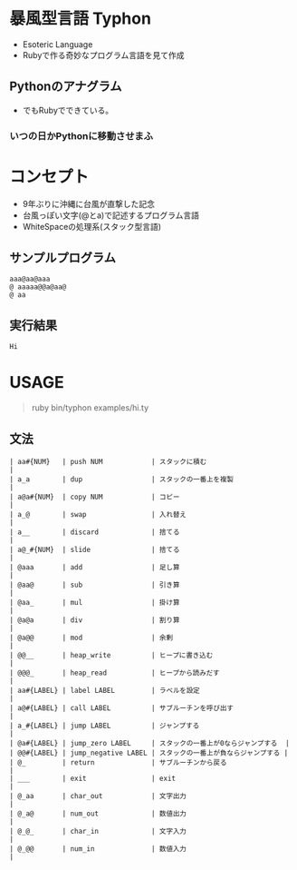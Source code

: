 # 暴風型言語 Typhon
 - Esoteric Language
 - Rubyで作る奇妙なプログラム言語を見て作成
## Pythonのアナグラム
 - でもRubyでできている。
### いつの日かPythonに移動させまふ
# コンセプト
 - 9年ぶりに沖縄に台風が直撃した記念
 - 台風っぽい文字(@とa)で記述するプログラム言語
 - WhiteSpaceの処理系(スタック型言語)
## サンプルプログラム
    aaa@aa@aaa
    @ aaaaa@@a@aa@
    @ aa
## 実行結果
    Hi
# USAGE
> ruby bin/typhon examples/hi.ty

## 文法
    | aa#{NUM}   | push NUM            | スタックに積む                       |
    | a_a        | dup                 | スタックの一番上を複製               |
    | a@a#{NUM}  | copy NUM            | コピー                               |
    | a_@        | swap                | 入れ替え                             |
    | a__        | discard             | 捨てる                               |
    | a@_#{NUM}  | slide               | 捨てる                               |
    | @aaa       | add                 | 足し算                               |
    | @aa@       | sub                 | 引き算                               |
    | @aa_       | mul                 | 掛け算                               |
    | @a@a       | div                 | 割り算                               |
    | @a@@       | mod                 | 余剰                                 |
    | @@__       | heap_write          | ヒープに書き込む                     |
    | @@@_       | heap_read           | ヒープから読みだす                   |
    | aa#{LABEL} | label LABEL         | ラベルを設定                         |
    | a@#{LABEL} | call LABEL          | サブルーチンを呼び出す               |
    | a_#{LABEL} | jump LABEL          | ジャンプする                         |
    | @a#{LABEL} | jump_zero LABEL     | スタックの一番上が0ならジャンプする  |
    | @@#{LABEL} | jump_negative LABEL | スタックの一番上が負ならジャンプする |
    | @_         | return              | サブルーチンから戻る                 |
    | ___        | exit                | exit                                 |
    | @_aa       | char_out            | 文字出力                             |
    | @_a@       | num_out             | 数値出力                             |
    | @_@_       | char_in             | 文字入力                             |
    | @_@@       | num_in              | 数値入力                             |
